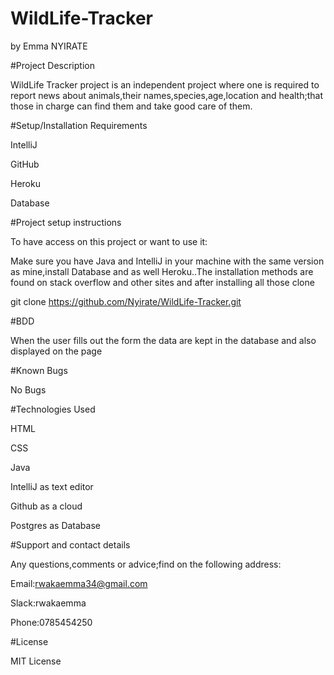 # WildLife-Tracker

by Emma NYIRATE

#Project Description

WildLife Tracker project is an independent project where one is required to report news about animals,their names,species,age,location and health;that those in charge can find them and take good care of them.

#Setup/Installation Requirements

IntelliJ 

GitHub

Heroku

Database

#Project setup instructions

To have access on this project or want to use it:

Make sure you have Java and IntelliJ in your machine with the same version as mine,install Database and as well Heroku..The installation methods are found on stack overflow and other sites
and after installing all those clone

git clone https://github.com/Nyirate/WildLife-Tracker.git

#BDD

When the user fills out the form the data are kept in the database and also displayed on the page

#Known Bugs

No Bugs

#Technologies Used

HTML 

CSS 

Java

IntelliJ as text editor

Github as a cloud

Postgres as Database

#Support and contact details

Any questions,comments or advice;find on the following address:

Email:rwakaemma34@gmail.com

Slack:rwakaemma

Phone:0785454250

#License

MIT License